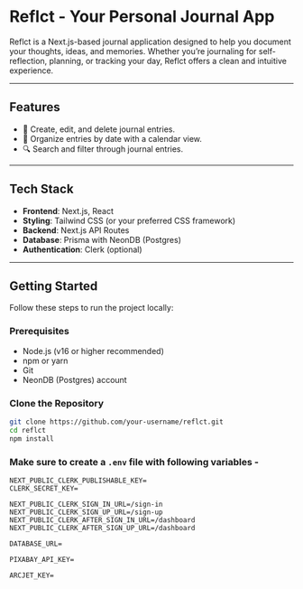 # Reflct - Your Personal Journal App

Reflct is a Next.js-based journal application designed to help you document your thoughts, ideas, and memories. Whether you’re journaling for self-reflection, planning, or tracking your day, Reflct offers a clean and intuitive experience.

---

## Features

- 📝 Create, edit, and delete journal entries.
- 📅 Organize entries by date with a calendar view.
- 🔍 Search and filter through journal entries.

---

## Tech Stack

- **Frontend**: Next.js, React
- **Styling**: Tailwind CSS (or your preferred CSS framework)
- **Backend**: Next.js API Routes
- **Database**: Prisma with NeonDB (Postgres)
- **Authentication**: Clerk (optional)

---

## Getting Started

Follow these steps to run the project locally:

### Prerequisites

- Node.js (v16 or higher recommended)
- npm or yarn
- Git
- NeonDB (Postgres) account

### Clone the Repository

```bash
git clone https://github.com/your-username/reflct.git
cd reflct
npm install
```


### Make sure to create a `.env` file with following variables -

```
NEXT_PUBLIC_CLERK_PUBLISHABLE_KEY=
CLERK_SECRET_KEY=

NEXT_PUBLIC_CLERK_SIGN_IN_URL=/sign-in
NEXT_PUBLIC_CLERK_SIGN_UP_URL=/sign-up
NEXT_PUBLIC_CLERK_AFTER_SIGN_IN_URL=/dashboard
NEXT_PUBLIC_CLERK_AFTER_SIGN_UP_URL=/dashboard

DATABASE_URL=

PIXABAY_API_KEY=

ARCJET_KEY=
```
